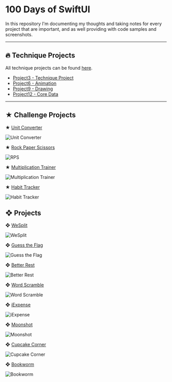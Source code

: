 # 100 Days of SwiftUI

In this repository I'm documenting my thoughts and taking notes for every project that are important, and as well providing with code samples and screenshots.

---

## 🔥 Technique Projects

All technique projects can be found [here](https://github.com/Sangsom/100-Days-of-SwiftUI/tree/master/Technique%20Projects).

- [Project3 - Technique Project](https://github.com/Sangsom/100-Days-of-SwiftUI/tree/master/Technique%20Projects/Project3%20-%20Technique%20Project)
- [Project6 - Animation](https://github.com/Sangsom/100-Days-of-SwiftUI/tree/master/Technique%20Projects/Project6%20-%20Animation)
- [Project9 - Drawing](https://github.com/Sangsom/100-Days-of-SwiftUI/tree/master/Technique%20Projects/Project9%20-%20Drawing)
- [Project12 - Core Data](https://github.com/Sangsom/100-Days-of-SwiftUI/tree/master/Technique%20Projects/Project12%20-%20Core%20Data)

---

## ★ Challenge Projects

★ [Unit Converter](https://github.com/Sangsom/100-Days-of-SwiftUI/tree/master/Challenge1%20-%20Unit%20Converter)

![Unit Converter](https://media.giphy.com/media/H3xFiOERWcawsqPvis/giphy.gif)

★ [Rock Paper Scissors](https://github.com/Sangsom/100-Days-of-SwiftUI/tree/master/Challenge2%20-%20RockPaperScissors)

![RPS](https://media.giphy.com/media/dt610Pd1g3I1YNlVe6/giphy.gif)

★ [Multiplication Trainer](https://github.com/Sangsom/100-Days-of-SwiftUI/tree/master/Challenge3%20-%20Multiplication%20Trainer)

![Multiplication Trainer](https://media.giphy.com/media/iFh10wll6cy17mfOoQ/giphy.gif)

★ [Habit Tracker](https://github.com/Sangsom/100-Days-of-SwiftUI/tree/master/Challenge4%20-%20Habit%20Tracker)

![Habit Tracker](https://media.giphy.com/media/gLjEco31oVBKw5kcG4/giphy.gif)

## ❖ Projects

❖ [WeSplit](https://github.com/Sangsom/100-Days-of-SwiftUI/tree/master/Project1%20-%20WeSplit)

![WeSplit](https://media.giphy.com/media/H1qyVtZYFEc4xXfyiM/giphy.gif)

❖ [Guess the Flag](https://github.com/Sangsom/100-Days-of-SwiftUI/tree/master/Project2%20-%20Guess%20the%20Flag)

![Guess the Flag](https://media.giphy.com/media/fUHHFf1OTMlj5ntMG4/giphy.gif)

❖ [Better Rest](https://github.com/Sangsom/100-Days-of-SwiftUI/tree/master/Project4%20-%20BetterRest)

![Better Rest](https://media.giphy.com/media/XxvETyHuI6tFfKlEDL/giphy.gif)

❖ [Word Scramble](https://github.com/Sangsom/100-Days-of-SwiftUI/tree/master/Project5%20-%20Word%20Scramble)

![Word Scramble](https://media.giphy.com/media/ZXB0riw362FZCcjO0s/giphy.gif)

❖ [iExpense](https://github.com/Sangsom/100-Days-of-SwiftUI/tree/master/Project6%20-%20iExpense)

![iExpense](https://media.giphy.com/media/dVp0RsJsisrfGhSg80/giphy.gif)

❖ [Moonshot](https://github.com/Sangsom/100-Days-of-SwiftUI/tree/master/Project7%20-%20Moonshot)

![Moonshot](https://media.giphy.com/media/ckHZCM76uNkqIQ5WfJ/giphy.gif)

❖ [Cupcake Corner](https://github.com/Sangsom/100-Days-of-SwiftUI/tree/master/Project10%20-%20Cupcake%20Corner)

![Cupcake Corner](https://media.giphy.com/media/RhYQUrGyemMA3wfh8q/giphy.gif)

❖ [Bookworm](https://github.com/Sangsom/100-Days-of-SwiftUI/tree/master/Project11%20-%20Bookworm)

![Bookworm](https://media.giphy.com/media/Ti0bLxqG6a5HByymGG/giphy.gif)
